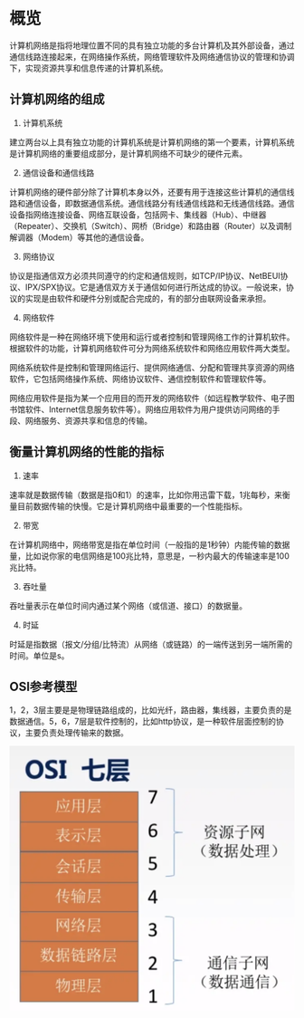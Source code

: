 # 概览

计算机网络是指将地理位置不同的具有独立功能的多台计算机及其外部设备，通过通信线路连接起来，在网络操作系统，网络管理软件及网络通信协议的管理和协调下，实现资源共享和信息传递的计算机系统。

## 计算机网络的组成

1. 计算机系统

建立两台以上具有独立功能的计算机系统是计算机网络的第一个要素，计算机系统是计算机网络的重要组成部分，是计算机网络不可缺少的硬件元素。

2. 通信设备和通信线路

计算机网络的硬件部分除了计算机本身以外，还要有用于连接这些计算机的通信线路和通信设备，即数据通信系统。通信线路分有线通信线路和无线通信线路。通信设备指网络连接设备、网络互联设备，包括网卡、集线器（Hub）、中继器（Repeater）、交换机（Switch）、网桥（Bridge）和路由器（Router）以及调制解调器（Modem）等其他的通信设备。

3. 网络协议

协议是指通信双方必须共同遵守的约定和通信规则，如TCP/IP协议、NetBEUI协议、IPX/SPX协议。它是通信双方关于通信如何进行所达成的协议。一般说来，协议的实现是由软件和硬件分别或配合完成的，有的部分由联网设备来承担。

4. 网络软件

网络软件是一种在网络环境下使用和运行或者控制和管理网络工作的计算机软件。根据软件的功能，计算机网络软件可分为网络系统软件和网络应用软件两大类型。

网络系统软件是控制和管理网络运行、提供网络通信、分配和管理共享资源的网络软件，它包括网络操作系统、网络协议软件、通信控制软件和管理软件等。

网络应用软件是指为某一个应用目的而开发的网络软件（如远程教学软件、电子图书馆软件、Internet信息服务软件等）。网络应用软件为用户提供访问网络的手段、网络服务、资源共享和信息的传输。

## 衡量计算机网络的性能的指标
1. 速率

速率就是数据传输（数据是指0和1）的速率，比如你用迅雷下载，1兆每秒，来衡量目前数据传输的快慢。它是计算机网络中最重要的一个性能指标。

2. 带宽

在计算机网络中，网络带宽是指在单位时间（一般指的是1秒钟）内能传输的数据量，比如说你家的电信网络是100兆比特，意思是，一秒内最大的传输速率是100兆比特。

3. 吞吐量

吞吐量表示在单位时间内通过某个网络（或信道、接口）的数据量。

4. 时延

时延是指数据（报文/分组/比特流）从网络（或链路）的一端传送到另一端所需的时间。单位是s。

## OSI参考模型
1，2，3层主要是是物理链路组成的，比如光纤，路由器，集线器，主要负责的是数据通信。5，6，7层是软件控制的，比如http协议，是一种软件层面控制的协议，主要负责处理传输来的数据。

![OSI模型](../.vuepress/public/images/net-osi.jpg)